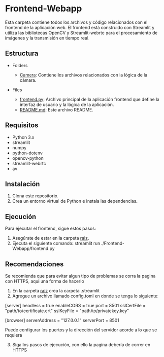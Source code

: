 # Frontend-Webapp

Esta carpeta contiene todos los archivos y código relacionados con el frontend de la aplicación web. El frontend está construido con Streamlit y utiliza las bibliotecas OpenCV y Streamlit-webrtc para el procesamiento de imágenes y la transmisión en tiempo real.

## Estructura

- Folders
    - [Camera](./Camera): Contiene los archivos relacionados con la lógica de la cámara.

- Files
    - [frontend.py](./frontend.py): Archivo principal de la aplicación frontend que define la interfaz de usuario y la lógica de la aplicación.
    - [README.md](./README.md): Este archivo README.

## Requisitos

- Python 3.x
- streamlit
- numpy
- python-dotenv
- opencv-python
- streamlit-webrtc
- av

## Instalación

1. Clona este repositorio.
3. Crea un entorno virtual de Python e instala las dependencias.

## Ejecución

Para ejecutar el frontend, sigue estos pasos:

1. Asegúrate de estar en la carpeta [raiz](../).
2. Ejecuta el siguiente comando: streamlit run ./Frontend-Webapp/frontend.py

## Recomendaciones
Se recomienda que para evitar algun tipo de problemas se corra la pagina con HTTPS, aqui una forma de hacerlo
1. En la carpeta [raiz](../) crea la carpeta .streamlit
2. Agregue un archivo llamado config.toml en donde se tenga lo siguiente:

[server]
headless = true
enableCORS = true
port = 8501
sslCertFile = "path/to/certificate.crt"
sslKeyFile = "path/to/privatekey.key"

[browser]
serverAddress = "127.0.0.1"
serverPort = 8501

Puede configurar los puertos y la dirección del servidor acorde a lo que se requiera

3. Siga los pasos de ejecución, con ello la pagina debería de correr en HTTPS

